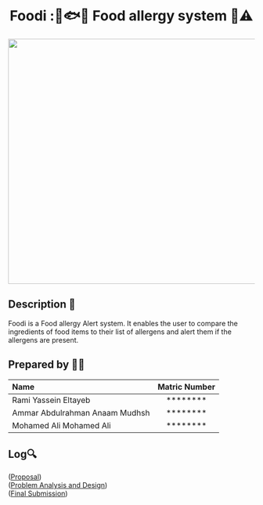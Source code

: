 <h1 align="center"> Foodi :🍞🐟🚨 Food allergy system 🥜⚠️ </h1>

<img src="https://github.com/jjn7702/SECJ1023-PT2/assets/149052853/d9de1b0f-30f3-4df9-9806-7bcb3b2424c1" width="1500" height="500">

## Description 📝
  Foodi is a Food allergy Alert system. It enables the user to compare the ingredients of food items to their list of allergens and alert them if the allergens are present.



## Prepared by 🧑‍💻

| Name             | Matric Number |
| :---------------- | :-------------: |
| Rami Yassein Eltayeb       | ********    |
| Ammar Abdulrahman Anaam Mudhsh   | ********   |
| Mohamed Ali Mohamed Ali | ********     |

## Log🔍
([Proposal](https://github.com/Ammar076/Foodi/tree/main/Project%20%20Proposal))<br>
([Problem Analysis and Design](https://github.com/Ammar076/Foodi/tree/main/Analysis%20Design))<br>
([Final Submission](https://github.com/Ammar076/Foodi/tree/main/Final%20Submission))
